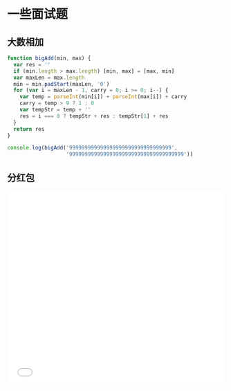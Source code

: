 # 一些面试题

## 大数相加

```js
function bigAdd(min, max) {
  var res = ''
  if (min.length > max.length) [min, max] = [max, min]
  var maxLen = max.length
  min = min.padStart(maxLen, '0')
  for (var i = maxLen - 1, carry = 0; i >= 0; i--) {
    var temp = parseInt(min[i]) + parseInt(max[i]) + carry
    carry = temp > 9 ? 1 : 0
    var tempStr = temp + ''
    res = i === 0 ? tempStr + res : tempStr[1] + res
  }
  return res
}

console.log(bigAdd('999999999999999999999999999999999',
                   '9999999999999999999999999999999999999'))
```

## 分红包

<iframe width="100%" height="450" src="//jsfiddle.net/happysir/h4pztc5q/2/embedded/" allowfullscreen="allowfullscreen" allowpaymentrequest frameborder="0"></iframe>

